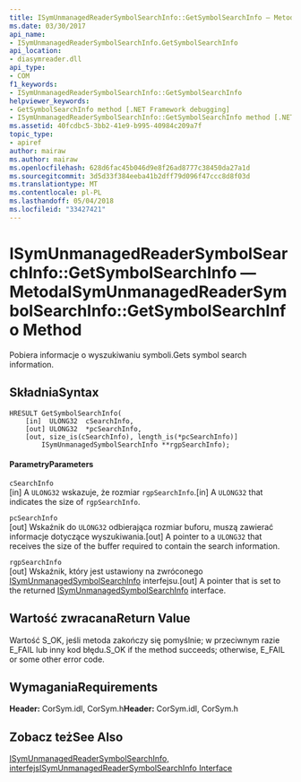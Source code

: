 ```yaml
---
title: ISymUnmanagedReaderSymbolSearchInfo::GetSymbolSearchInfo — Metoda
ms.date: 03/30/2017
api_name:
- ISymUnmanagedReaderSymbolSearchInfo.GetSymbolSearchInfo
api_location:
- diasymreader.dll
api_type:
- COM
f1_keywords:
- ISymUnmanagedReaderSymbolSearchInfo::GetSymbolSearchInfo
helpviewer_keywords:
- GetSymbolSearchInfo method [.NET Framework debugging]
- ISymUnmanagedReaderSymbolSearchInfo::GetSymbolSearchInfo method [.NET Framework debugging]
ms.assetid: 40fcdbc5-3bb2-41e9-b995-40984c209a7f
topic_type:
- apiref
author: mairaw
ms.author: mairaw
ms.openlocfilehash: 628d6fac45b046d9e8f26ad8777c38450da27a1d
ms.sourcegitcommit: 3d5d33f384eeba41b2dff79d096f47ccc8d8f03d
ms.translationtype: MT
ms.contentlocale: pl-PL
ms.lasthandoff: 05/04/2018
ms.locfileid: "33427421"
---
```

# <a name="isymunmanagedreadersymbolsearchinfogetsymbolsearchinfo-method"></a><span data-ttu-id="c286d-102">ISymUnmanagedReaderSymbolSearchInfo::GetSymbolSearchInfo — Metoda</span><span class="sxs-lookup"><span data-stu-id="c286d-102">ISymUnmanagedReaderSymbolSearchInfo::GetSymbolSearchInfo Method</span></span>
<span data-ttu-id="c286d-103">Pobiera informacje o wyszukiwaniu symboli.</span><span class="sxs-lookup"><span data-stu-id="c286d-103">Gets symbol search information.</span></span>  
  
## <a name="syntax"></a><span data-ttu-id="c286d-104">Składnia</span><span class="sxs-lookup"><span data-stu-id="c286d-104">Syntax</span></span>  
  
```  
HRESULT GetSymbolSearchInfo(  
    [in]  ULONG32  cSearchInfo,  
    [out] ULONG32  *pcSearchInfo,  
    [out, size_is(cSearchInfo), length_is(*pcSearchInfo)]  
        ISymUnmanagedSymbolSearchInfo **rgpSearchInfo);  
```  
  
#### <a name="parameters"></a><span data-ttu-id="c286d-105">Parametry</span><span class="sxs-lookup"><span data-stu-id="c286d-105">Parameters</span></span>  
 `cSearchInfo`  
 <span data-ttu-id="c286d-106">[in] A `ULONG32` wskazuje, że rozmiar `rgpSearchInfo`.</span><span class="sxs-lookup"><span data-stu-id="c286d-106">[in] A `ULONG32` that indicates the size of `rgpSearchInfo`.</span></span>  
  
 `pcSearchInfo`  
 <span data-ttu-id="c286d-107">[out] Wskaźnik do `ULONG32` odbierająca rozmiar buforu, muszą zawierać informacje dotyczące wyszukiwania.</span><span class="sxs-lookup"><span data-stu-id="c286d-107">[out] A pointer to a `ULONG32` that receives the size of the buffer required to contain the search information.</span></span>  
  
 `rgpSearchInfo`  
 <span data-ttu-id="c286d-108">[out] Wskaźnik, który jest ustawiony na zwróconego [ISymUnmanagedSymbolSearchInfo](../../../../docs/framework/unmanaged-api/diagnostics/isymunmanagedsymbolsearchinfo-interface.md) interfejsu.</span><span class="sxs-lookup"><span data-stu-id="c286d-108">[out] A pointer that is set to the returned [ISymUnmanagedSymbolSearchInfo](../../../../docs/framework/unmanaged-api/diagnostics/isymunmanagedsymbolsearchinfo-interface.md) interface.</span></span>  
  
## <a name="return-value"></a><span data-ttu-id="c286d-109">Wartość zwracana</span><span class="sxs-lookup"><span data-stu-id="c286d-109">Return Value</span></span>  
 <span data-ttu-id="c286d-110">Wartość S_OK, jeśli metoda zakończy się pomyślnie; w przeciwnym razie E_FAIL lub inny kod błędu.</span><span class="sxs-lookup"><span data-stu-id="c286d-110">S_OK if the method succeeds; otherwise, E_FAIL or some other error code.</span></span>  
  
## <a name="requirements"></a><span data-ttu-id="c286d-111">Wymagania</span><span class="sxs-lookup"><span data-stu-id="c286d-111">Requirements</span></span>  
 <span data-ttu-id="c286d-112">**Header:** CorSym.idl, CorSym.h</span><span class="sxs-lookup"><span data-stu-id="c286d-112">**Header:** CorSym.idl, CorSym.h</span></span>  
  
## <a name="see-also"></a><span data-ttu-id="c286d-113">Zobacz też</span><span class="sxs-lookup"><span data-stu-id="c286d-113">See Also</span></span>  
 [<span data-ttu-id="c286d-114">ISymUnmanagedReaderSymbolSearchInfo, interfejs</span><span class="sxs-lookup"><span data-stu-id="c286d-114">ISymUnmanagedReaderSymbolSearchInfo Interface</span></span>](../../../../docs/framework/unmanaged-api/diagnostics/isymunmanagedreadersymbolsearchinfo-interface.md)
